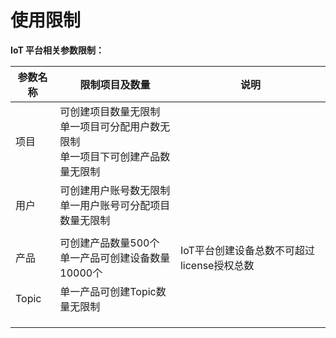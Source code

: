 # 使用限制

**IoT 平台相关参数限制：**

| 参数名称 | 限制项目及数量                                               | 说明                                       |
| -------- | ------------------------------------------------------------ | ------------------------------------------ |
| 项目     | 可创建项目数量无限制<br>单一项目可分配用户数无限制<br>单一项目下可创建产品数量无限制 |                                            |
| 用户     | 可创建用户账号数无限制<br>单一用户账号可分配项目数量无限制   |                                            |
|          |                                                              |                                            |
| 产品     | 可创建产品数量500个<br>单一产品可创建设备数量10000个         | IoT平台创建设备总数不可超过license授权总数 |
| Topic    | 单一产品可创建Topic数量无限制                                |                                            |
|          |                                                              |                                            |
|          |                                                              |                                            |
|          |                                                              |                                            |

